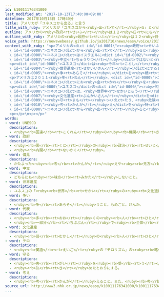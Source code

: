 ```yaml
---
id: k10011176341000
last_modified_at: '2017-10-13T17:40:00+09:00'
datetime: 2017年10月13日 17時40分
title: アメリカが「ユネスコから出る」と言う
title_with_ruby: アメリカが「ユネスコから<ruby>出<rt>で</rt></ruby>る」と<ruby>言<rt>い</rt></ruby>う
outline: アメリカの<ruby>政府<rt>せいふ</rt></ruby>は１２<ruby>日<rt>にち</rt></ruby>、<ruby>来年<rt>らいねん</rt></ruby>の１２<ruby>月<rt>がつ</rt></ruby>３１<ruby>日<rt>にち</rt></ruby>にユネスコから<ruby>出<rt>で</rt></ruby>ると<ruby>言<rt>い</rt></ruby>いました。
outline_with_ruby: アメリカの<ruby>政府<rt>せいふ</rt></ruby>は１２<ruby>日<rt>にち</rt></ruby>、<ruby>来年<rt>らいねん</rt></ruby>の１２<ruby>月<rt>がつ</rt></ruby>３１<ruby>日<rt>にち</rt></ruby>にユネスコから<ruby>出<rt>で</rt></ruby>ると<ruby>言<rt>い</rt></ruby>いました。
voice_path: https://newswebeasy.github.io/ja201710/news/easy/voice/2017/10/13/k10011176341000.mp3
content_with_ruby: "<p>アメリカの<dict id=\"id-0001\"><ruby>政府<rt>せいふ</rt></ruby></dict>は１２<ruby>日<rt>にち</rt></ruby>、<ruby>来年<rt>らいねん</rt></ruby>の１２<ruby>月<rt>がつ</rt></ruby>３１<ruby>日<rt>にち</rt></ruby>に<dict\
  \ id=\"id-0000\">ユネスコ</dict>から<ruby>出<rt>で</rt></ruby>ると<ruby>言<rt>い</rt></ruby>いました。そして、<dict\
  \ id=\"id-0000\">ユネスコ</dict>はイスラエルに<dict id=\"id-0002\"><ruby>偏見<rt>へんけん</rt></ruby></dict>を<ruby>持<rt>も</rt></ruby>っていて<dict\
  \ id=\"id-0003\"><ruby>中立<rt>ちゅうりつ</rt></ruby></dict>ではないと<ruby>言<rt>い</rt></ruby>いました。</p>\n\
  <p><dict id=\"id-0000\">ユネスコ</dict>は<ruby>今年<rt>ことし</rt></ruby>の７<ruby>月<rt>がつ</rt></ruby>、「ヘブロン<ruby>旧市街<rt>きゅうしがい</rt></ruby>」という<ruby>町<rt>まち</rt></ruby>をパレスチナの<dict\
  \ id=\"id-0004\"><ruby>世界遺産<rt>せかいいさん</rt></ruby></dict>にすると<ruby>決<rt>き</rt></ruby>めました。パレスチナと<dict\
  \ id=\"id-0005\"><ruby>争<rt>あらそ</rt></ruby>い</dict>を<ruby>続<rt>つづ</rt></ruby>けるイスラエルは、これに<ruby>反対<rt>はんたい</rt></ruby>しました。</p>\n\
  <p>アメリカは２０１１<ruby>年<rt>ねん</rt></ruby>、<dict id=\"id-0000\">ユネスコ</dict>がパレスチナを<ruby>入<rt>い</rt></ruby>れたことに<ruby>反対<rt>はんたい</rt></ruby>して、<dict\
  \ id=\"id-0000\">ユネスコ</dict>にお<ruby>金<rt>かね</rt></ruby>を<ruby>払<rt>はら</rt></ruby>わなくなりました。アメリカが<ruby>払<rt>はら</rt></ruby>っていないお<ruby>金<rt>かね</rt></ruby>は６００<ruby>億<rt>おく</rt></ruby><ruby>円<rt>えん</rt></ruby><ruby>以上<rt>いじょう</rt></ruby>になっています。</p>\n\
  <p><dict id=\"id-0000\">ユネスコ</dict>の<dict id=\"id-0006\"><ruby>代表<rt>だいひょう</rt></ruby></dict>のボコバ<ruby>事務局長<rt>じむきょくちょう</rt></ruby>は「<dict\
  \ id=\"id-0000\">ユネスコ</dict>は、<ruby>世界中<rt>せかいじゅう</rt></ruby>の<ruby>人<rt>ひと</rt></ruby>が<ruby>大切<rt>たいせつ</rt></ruby>にしている<dict\
  \ id=\"id-0007\"><ruby>文化遺産<rt>ぶんかいさん</rt></ruby></dict>を<dict id=\"id-0008\">テロ</dict>から<dict\
  \ id=\"id-0009\"><ruby>守<rt>まも</rt></ruby>っ</dict>たり、<ruby>危険<rt>きけん</rt></ruby>な<dict\
  \ id=\"id-0010\"><ruby>考<rt>かんが</rt></ruby>え</dict>を<ruby>持<rt>も</rt></ruby>つ<ruby>人<rt>ひと</rt></ruby>がいなくなるように<ruby>教育<rt>きょういく</rt></ruby>したりしています。アメリカが<dict\
  \ id=\"id-0000\">ユネスコ</dict>から<ruby>出<rt>で</rt></ruby>ると<ruby>言<rt>い</rt></ruby>って、とても<ruby>残念<rt>ざんねん</rt></ruby>です」と<ruby>話<rt>はな</rt></ruby>しました。</p>\n\
  <p></p>\n<p></p>"
words:
- word: UNESCO
  descriptions:
  - <ruby><rb>国連</rb><rt>こくれん</rt></ruby>の<ruby><rb>機関</rb><rt>きかん</rt></ruby>の<ruby><rb>一</rb><rt>ひと</rt></ruby>つで、<ruby><rb>教育</rb><rt>きょういく</rt></ruby>や<ruby><rb>科学</rb><rt>かがく</rt></ruby>、また<ruby><rb>文化</rb><rt>ぶんか</rt></ruby>を<ruby><rb>通</rb><rt>つう</rt></ruby>じて、たがいに<ruby><rb>理解</rb><rt>りかい</rt></ruby>し<ruby><rb>合</rb><rt>あ</rt></ruby>い、<ruby><rb>世界</rb><rt>せかい</rt></ruby>の<ruby><rb>平和</rb><rt>へいわ</rt></ruby>と<ruby><rb>安全</rb><rt>あんぜん</rt></ruby>を<ruby><rb>守</rb><rt>まも</rt></ruby>ることを<ruby><rb>目的</rb><rt>もくてき</rt></ruby>としている。
- word: 政府
  descriptions:
  - <ruby><rb>国</rb><rt>くに</rt></ruby>の<ruby><rb>政治</rb><rt>せいじ</rt></ruby>を<ruby><rb>行</rb><rt>おこな</rt></ruby>うところ。
  - <ruby><rb>内閣</rb><rt>ないかく</rt></ruby>。
- word: 偏見
  descriptions:
  - かたよった<ruby><rb>考</rb><rt>かんが</rt></ruby>えや<ruby><rb>見方</rb><rt>みかた</rt></ruby>。
- word: 中立
  descriptions:
  - どちらにも<ruby><rb>味方</rb><rt>みかた</rt></ruby>しないこと。
- word: 世界遺産
  descriptions:
  - ユネスコの「<ruby><rb>世界</rb><rt>せかい</rt></ruby>の<ruby><rb>文化遺産</rb><rt>ぶんかいさん</rt></ruby><ruby><rb>及</rb><rt>およ</rt></ruby>び<ruby><rb>自然遺産</rb><rt>しぜんいさん</rt></ruby>の<ruby><rb>保護</rb><rt>ほご</rt></ruby>に<ruby><rb>関</rb><rt>かん</rt></ruby>する<ruby><rb>条約</rb><rt>じょうやく</rt></ruby>」（「<ruby><rb>世界遺産保護条約</rb><rt>せかいいさんほごじょうやく</rt></ruby>」）にもとづいて<ruby><rb>決</rb><rt>き</rt></ruby>められた、<ruby><rb>世界的</rb><rt>せかいてき</rt></ruby>に<ruby><rb>残</rb><rt>のこ</rt></ruby>す<ruby><rb>価値</rb><rt>かち</rt></ruby>があると<ruby><rb>認</rb><rt>みと</rt></ruby>められた<ruby><rb>文化</rb><rt>ぶんか</rt></ruby>や<ruby><rb>自然</rb><rt>しぜん</rt></ruby>。<ruby><rb>日本</rb><rt>にっぽん</rt></ruby>では、<ruby><rb>文化遺産</rb><rt>ぶんかいさん</rt></ruby>として<ruby><rb>姫路城</rb><rt>ひめじじょう</rt></ruby>や<ruby><rb>法隆寺</rb><rt>ほうりゅうじ</rt></ruby>・<ruby><rb>沖縄</rb><rt>おきなわ</rt></ruby>の<ruby><rb>首里城</rb><rt>しゅりじょう</rt></ruby>など、<ruby><rb>自然遺産</rb><rt>しぜんいさん</rt></ruby>として<ruby><rb>屋久島</rb><rt>やくしま</rt></ruby>や<ruby><rb>白神山地</rb><rt>しらかみさんち</rt></ruby>などが<ruby><rb>指定</rb><rt>してい</rt></ruby>されている。
- word: 争い
  descriptions:
  - <ruby><rb>争</rb><rt>あらそ</rt></ruby>うこと。もめごと。けんか。
- word: 代表
  descriptions:
  - <ruby><rb>多</rb><rt>おお</rt></ruby>くの<ruby><rb>人</rb><rt>ひと</rt></ruby>に<ruby><rb>代</rb><rt>か</rt></ruby>わって<ruby><rb>何</rb><rt>なに</rt></ruby>かをすること。また、その<ruby><rb>人</rb><rt>ひと</rt></ruby>。
  - <ruby><rb>一部分</rb><rt>いちぶぶん</rt></ruby>で<ruby><rb>全体</rb><rt>ぜんたい</rt></ruby>の<ruby><rb>特色</rb><rt>とくしょく</rt></ruby>を<ruby><rb>表</rb><rt>あらわ</rt></ruby>すこと。また、そのもの。
- word: 文化遺産
  descriptions:
  - <ruby><rb>昔</rb><rt>むかし</rt></ruby>の<ruby><rb>人</rb><rt>ひと</rt></ruby>の<ruby><rb>残</rb><rt>のこ</rt></ruby>したすぐれた<ruby><rb>文化</rb><rt>ぶんか</rt></ruby>。
- word: テロ
  descriptions:
  - <ruby><rb>英語</rb><rt>えいご</rt></ruby>の「テロリズム」の<ruby><rb>略</rb><rt>りゃく</rt></ruby>。<ruby><rb>政治的</rb><rt>せいじてき</rt></ruby>な<ruby><rb>目的</rb><rt>もくてき</rt></ruby>を<ruby><rb>成</rb><rt>な</rt></ruby>しとげるためには、<ruby><rb>人</rb><rt>ひと</rt></ruby>の<ruby><rb>命</rb><rt>いのち</rt></ruby>をうばうような<ruby><rb>暴力</rb><rt>ぼうりょく</rt></ruby>を<ruby><rb>使</rb><rt>つか</rt></ruby>ってもよいとする<ruby><rb>考</rb><rt>かんが</rt></ruby>え。また、そのような<ruby><rb>考</rb><rt>かんが</rt></ruby>えで<ruby><rb>起</rb><rt>お</rt></ruby>こす<ruby><rb>事件</rb><rt>じけん</rt></ruby>。
- word: 守る
  descriptions:
  - <ruby><rb>害</rb><rt>がい</rt></ruby>を<ruby><rb>受</rb><rt>う</rt></ruby>けないように、<ruby><rb>防</rb><rt>ふせ</rt></ruby>ぐ。
  - <ruby><rb>決</rb><rt>き</rt></ruby>めたとおりにする。
- word: 考え
  descriptions:
  - <ruby><rb>考</rb><rt>かんが</rt></ruby>えること。また、<ruby><rb>考</rb><rt>かんが</rt></ruby>えた<ruby><rb>内容</rb><rt>ないよう</rt></ruby>。
source_url: http://www3.nhk.or.jp/news/easy/k10011176341000/k10011176341000.html
...
```

